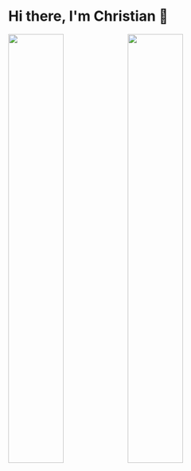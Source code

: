# Hi there, I'm Christian 👋


<img align="left" width="47%" src="https://github-readme-stats.vercel.app/api?username=Knos01&count_private=true&show_icons=true&include_all_commits=true&bg_color=040722&text_color=cfe2ff&title_color=cfe2ff&icon_color=1988f7&ring_color=1988f7&hide=stars,issues&line_height=39"/>

<img align="left" width="47%" src="https://github-readme-stats.vercel.app/api/top-langs/?username=anuraghazra&layout=compact&langs_count=3)](https://github.com/anuraghazra/github-readme-stats"/>



